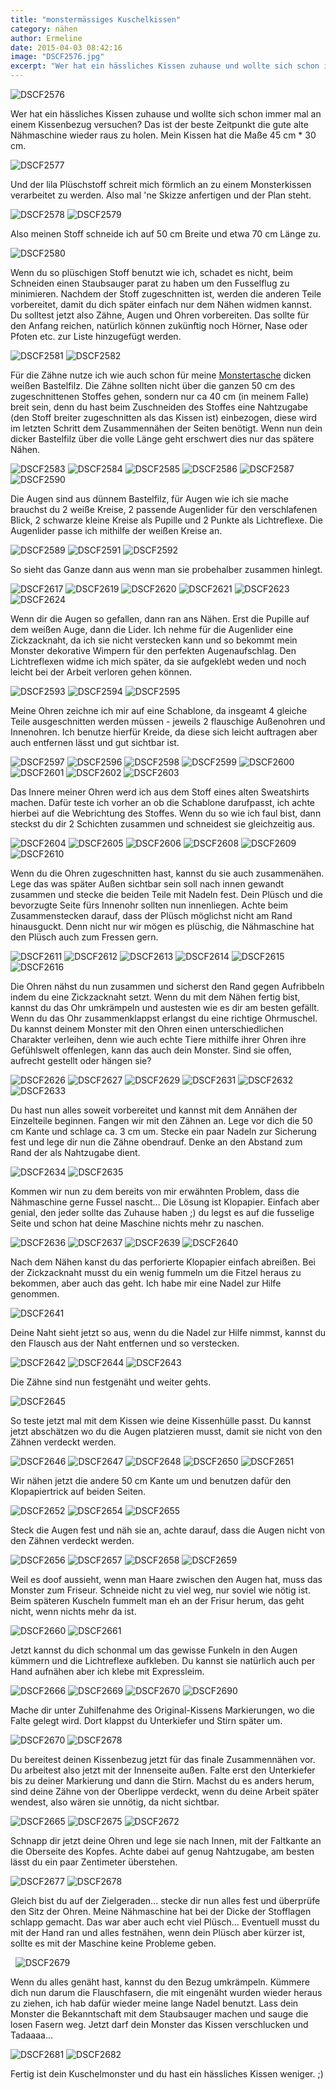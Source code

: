 ```yaml
---
title: "monstermässiges Kuschelkissen"
category: nähen
author: Ermeline
date: 2015-04-03 08:42:16
image: "DSCF2576.jpg"
excerpt: "Wer hat ein hässliches Kissen zuhause und wollte sich schon immer mal an einem Kissenbezug versuchen? Das ist der beste Zeitpunkt die gute alte Nähmaschine wieder raus zu holen."
---
```


![DSCF2576](DSCF2576.jpg)

Wer hat ein hässliches Kissen zuhause und wollte sich schon immer mal an einem Kissenbezug versuchen? Das ist der beste Zeitpunkt die gute alte Nähmaschine wieder raus zu holen. Mein Kissen hat die Maße 45 cm \* 30 cm.


![DSCF2577](DSCF2577.jpg)

Und der lila Plüschstoff schreit mich förmlich an zu einem Monsterkissen verarbeitet zu werden. Also mal 'ne Skizze anfertigen und der Plan steht.


![DSCF2578](DSCF2578.jpg)
![DSCF2579](DSCF2579.jpg)

Also meinen Stoff schneide ich auf 50 cm Breite und etwa 70 cm Länge zu.


![DSCF2580](DSCF2580.jpg)

Wenn du so plüschigen Stoff benutzt wie ich, schadet es nicht, beim Schneiden einen Staubsauger parat zu haben um den Fusselflug zu minimieren. Nachdem der Stoff zugeschnitten ist, werden die anderen Teile vorbereitet, damit du dich später einfach nur dem Nähen widmen kannst. Du solltest jetzt also Zähne, Augen und Ohren vorbereiten. Das sollte für den Anfang reichen, natürlich können zukünftig noch Hörner, Nase oder Pfoten etc. zur Liste hinzugefügt werden.


![DSCF2581](DSCF2581.jpg)
![DSCF2582](DSCF2582.jpg)

Für die Zähne nutze ich wie auch schon für meine [Monstertasche](http://flauschiversum.de/2014/12/mobile-monster-macht-man-selbst/ "mobile Monster macht man selbst") dicken weißen Bastelfilz. Die Zähne sollten nicht über die ganzen 50 cm des zugeschnittenen Stoffes gehen, sondern nur ca 40 cm (in meinem Falle) breit sein, denn du hast beim Zuschneiden des Stoffes eine Nahtzugabe (den Stoff breiter zugeschnitten als das Kissen ist) einbezogen, diese wird im letzten Schritt dem Zusammennähen der Seiten benötigt. Wenn nun dein dicker Bastelfilz über die volle Länge geht erschwert dies nur das spätere Nähen.


![DSCF2583](DSCF2583.jpg)
![DSCF2584](DSCF2584.jpg)
![DSCF2585](DSCF2585.jpg)
![DSCF2586](DSCF2586.jpg)
![DSCF2587](DSCF2587.jpg)
![DSCF2590](DSCF2590.jpg)

Die Augen sind aus dünnem Bastelfilz, für Augen wie ich sie mache brauchst du 2 weiße Kreise, 2 passende Augenlider für den verschlafenen Blick, 2 schwarze kleine Kreise als Pupille und 2 Punkte als Lichtreflexe. Die Augenlider passe ich mithilfe der weißen Kreise an.


![DSCF2589](DSCF2589.jpg)
![DSCF2591](DSCF2591.jpg)
![DSCF2592](DSCF2592.jpg)

So sieht das Ganze dann aus wenn man sie probehalber zusammen hinlegt.


![DSCF2617](DSCF2617.jpg)
![DSCF2619](DSCF2619.jpg)
![DSCF2620](DSCF2620.jpg)
![DSCF2621](DSCF2621.jpg)
![DSCF2623](DSCF2623.jpg)
![DSCF2624](DSCF2624.jpg)

Wenn dir die Augen so gefallen, dann ran ans Nähen. Erst die Pupille auf dem weißen Auge, dann die Lider. Ich nehme für die Augenlider eine Zickzacknaht, da ich sie nicht verstecken kann und so bekommt mein Monster dekorative Wimpern für den perfekten Augenaufschlag. Den Lichtreflexen widme ich mich später, da sie aufgeklebt weden und noch leicht bei der Arbeit verloren gehen können.


![DSCF2593](DSCF2593.jpg)
![DSCF2594](DSCF2594.jpg)
![DSCF2595](DSCF2595.jpg)

Meine Ohren zeichne ich mir auf eine Schablone, da insgeamt 4 gleiche Teile ausgeschnitten werden müssen - jeweils 2 flauschige Außenohren und Innenohren. Ich benutze hierfür Kreide, da diese sich leicht auftragen aber auch entfernen lässt und gut sichtbar ist.


![DSCF2597](DSCF2597.jpg)
![DSCF2596](DSCF2596.jpg)
![DSCF2598](DSCF2598.jpg)
![DSCF2599](DSCF2599.jpg)
![DSCF2600](DSCF2600.jpg)
![DSCF2601](DSCF2601.jpg)
![DSCF2602](DSCF2602.jpg)
![DSCF2603](DSCF2603.jpg)

Das Innere meiner Ohren werd ich aus dem Stoff eines alten Sweatshirts machen. Dafür teste ich vorher an ob die Schablone darufpasst, ich achte hierbei auf die Webrichtung des Stoffes. Wenn du so wie ich faul bist, dann steckst du dir 2 Schichten zusammen und schneidest sie gleichzeitig aus.


![DSCF2604](DSCF2604.jpg)
![DSCF2605](DSCF2605.jpg)
![DSCF2606](DSCF2606.jpg)
![DSCF2608](DSCF2608.jpg)
![DSCF2609](DSCF2609.jpg)
![DSCF2610](DSCF2610.jpg)

Wenn du die Ohren zugeschnitten hast, kannst du sie auch zusammenähen. Lege das was später Außen sichtbar sein soll nach innen gewandt zusammen und stecke die beiden Teile mit Nadeln fest. Dein Plüsch und die bevorzugte Seite fürs Innenohr sollten nun innenliegen. Achte beim Zusammenstecken darauf, dass der Plüsch möglichst nicht am Rand hinausguckt. Denn nicht nur wir mögen es plüschig, die Nähmaschine hat den Plüsch auch zum Fressen gern.


![DSCF2611](DSCF2611.jpg)
![DSCF2612](DSCF2612.jpg)
![DSCF2613](DSCF2613.jpg)
![DSCF2614](DSCF2614.jpg)
![DSCF2615](DSCF2615.jpg)
![DSCF2616](DSCF2616.jpg)

Die Ohren nähst du nun zusammen und sicherst den Rand gegen Aufribbeln indem du eine Zickzacknaht setzt. Wenn du mit dem Nähen fertig bist, kannst du das Ohr umkrämpeln und austesten wie es dir am besten gefällt. Wenn du das Ohr zusammenklappst erlangst du eine richtige Ohrmuschel. Du kannst deinem Monster mit den Ohren einen unterschiedlichen Charakter verleihen, denn wie auch echte Tiere mithilfe ihrer Ohren ihre Gefühlswelt offenlegen, kann das auch dein Monster. Sind sie offen, aufrecht gestellt oder hängen sie?


![DSCF2626](DSCF2626.jpg)
![DSCF2627](DSCF2627.jpg)
![DSCF2629](DSCF2629.jpg)
![DSCF2631](DSCF2631.jpg)
![DSCF2632](DSCF2632.jpg)
![DSCF2633](DSCF2633.jpg)

Du hast nun alles soweit vorbereitet und kannst mit dem Annähen der Einzelteile beginnen. Fangen wir mit den Zähnen an. Lege vor dich die 50 cm Kante und schlage ca. 3 cm um. Stecke ein paar Nadeln zur Sicherung fest und lege dir nun die Zähne obendrauf. Denke an den Abstand zum Rand der als Nahtzugabe dient.


![DSCF2634](DSCF2634.jpg)
![DSCF2635](DSCF2635.jpg)

Kommen wir nun zu dem bereits von mir erwähnten Problem, dass die Nähmaschine gerne Fussel nascht... Die Lösung ist Klopapier. Einfach aber genial, den jeder sollte das Zuhause haben ;) du legst es auf die fusselige Seite und schon hat deine Maschine nichts mehr zu naschen.  


![DSCF2636](DSCF2636.jpg)
![DSCF2637](DSCF2637.jpg)
![DSCF2639](DSCF2639.jpg)
![DSCF2640](DSCF2640.jpg)

Nach dem Nähen kanst du das perforierte Klopapier einfach abreißen. Bei der Zickzacknaht musst du ein wenig fummeln um die Fitzel heraus zu bekommen, aber auch das geht. Ich habe mir eine Nadel zur Hilfe genommen.


![DSCF2641](DSCF2641.jpg)

Deine Naht sieht jetzt so aus, wenn du die Nadel zur Hilfe nimmst, kannst du den Flausch aus der Naht entfernen und so verstecken.


![DSCF2642](DSCF2642.jpg)
![DSCF2644](DSCF2644.jpg)
![DSCF2643](DSCF2643.jpg)

Die Zähne sind nun festgenäht und weiter gehts.


![DSCF2645](DSCF2645.jpg)

So teste jetzt mal mit dem Kissen wie deine Kissenhülle passt. Du kannst jetzt abschätzen wo du die Augen platzieren musst, damit sie nicht von den Zähnen verdeckt werden.


![DSCF2646](DSCF2646.jpg)
![DSCF2647](DSCF2647.jpg)
![DSCF2648](DSCF2648.jpg)
![DSCF2650](DSCF2650.jpg)
![DSCF2651](DSCF2651.jpg)

Wir nähen jetzt die andere 50 cm Kante um und benutzen dafür den Klopapiertrick auf beiden Seiten.


![DSCF2652](DSCF2652.jpg)
![DSCF2654](DSCF2654.jpg)
![DSCF2655](DSCF2655.jpg)

Steck die Augen fest und näh sie an, achte darauf, dass die Augen nicht von den Zähnen verdeckt werden.


![DSCF2656](DSCF2656.jpg)
![DSCF2657](DSCF2657.jpg)
![DSCF2658](DSCF2658.jpg)
![DSCF2659](DSCF2659.jpg)

Weil es doof aussieht, wenn man Haare zwischen den Augen hat, muss das Monster zum Friseur. Schneide nicht zu viel weg, nur soviel wie nötig ist. Beim späteren Kuscheln fummelt man eh an der Frisur herum, das geht nicht, wenn nichts mehr da ist.


![DSCF2660](DSCF2660.jpg)
![DSCF2661](DSCF2661.jpg)

Jetzt kannst du dich schonmal um das gewisse Funkeln in den Augen kümmern und die Lichtreflexe aufkleben. Du kannst sie natürlich auch per Hand aufnähen aber ich klebe mit Expressleim.


![DSCF2666](DSCF2666.jpg)
![DSCF2669](DSCF2669.jpg)
![DSCF2670](DSCF2670.jpg)
![DSCF2690](DSCF2690.jpg)

Mache dir unter Zuhilfenahme des Original-Kissens Markierungen, wo die Falte gelegt wird. Dort klappst du Unterkiefer und Stirn später um.


![DSCF2670](DSCF2670.jpg)
![DSCF2678](DSCF2678.jpg)

Du bereitest deinen Kissenbezug jetzt für das finale Zusammennähen vor. Du arbeitest also jetzt mit der Innenseite außen. Falte erst den Unterkiefer bis zu deiner Markierung und dann die Stirn. Machst du es anders herum, sind deine Zähne von der Oberlippe verdeckt, wenn du deine Arbeit später wendest, also wären sie unnötig, da nicht sichtbar.


![DSCF2665](DSCF2665.jpg)
![DSCF2675](DSCF2675.jpg)
![DSCF2672](DSCF2672.jpg)

Schnapp dir jetzt deine Ohren und lege sie nach Innen, mit der Faltkante an die Oberseite des Kopfes. Achte dabei auf genug Nahtzugabe, am besten lässt du ein paar Zentimeter überstehen.


![DSCF2677](DSCF2677.jpg)
![DSCF2678](DSCF2678.jpg)

Gleich bist du auf der Zielgeraden... stecke dir nun alles fest und überprüfe den Sitz der Ohren. Meine Nähmaschine hat bei der Dicke der Stofflagen schlapp gemacht. Das war aber auch echt viel Plüsch... Eventuell musst du mit der Hand ran und alles festnähen, wenn dein Plüsch aber kürzer ist, sollte es mit der Maschine keine Probleme geben.

 
![DSCF2679](DSCF2679.jpg)

Wenn du alles genäht hast, kannst du den Bezug umkrämpeln. Kümmere dich nun darum die Flauschfasern, die mit eingenäht wurden wieder heraus zu ziehen, ich hab dafür wieder meine lange Nadel benutzt. Lass dein Monster die Bekanntschaft mit dem Staubsauger machen und sauge die losen Fasern weg. Jetzt darf dein Monster das Kissen verschlucken und Tadaaaa...


![DSCF2681](DSCF2681.jpg)
![DSCF2682](DSCF2682.jpg)

Fertig ist dein Kuschelmonster und du hast ein hässliches Kissen weniger. ;)
